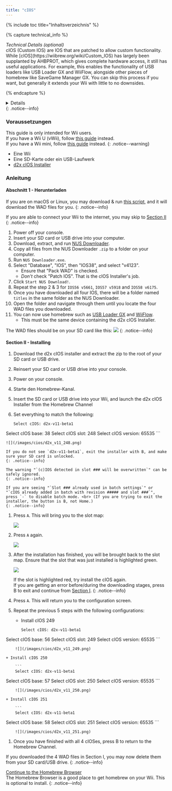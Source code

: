 ```yaml
---
title: "cIOS"
---
```


{% include toc title="Inhaltsverzeichnis" %}

{% capture technical_info %}
<summary><em>Technical Details (optional)</em></summary>
cIOS (Custom IOS) are IOS that are patched to allow custom functionality. While [cIOS](https://wiibrew.org/wiki/Custom_IOS) has largely been supplanted by AHBPROT, which gives complete hardware access, it still has useful applications. For example, this enables the functionality of USB loaders like USB Loader GX and WiiFlow, alongside other pieces of homebrew like SaveGame Manager GX. You can skip this process if you want, but generally it extends your Wii with little to no downsides.

{% endcapture %}
<details>{{ technical_info | markdownify }}</details>
{: .notice--info}

### Voraussetzungen

This guide is only intended for Wii users. <br/> If you have a Wii U (vWii), follow [this guide](cios-vwii) instead. <br/> If you have a Wii mini, follow [this guide](cios-mini) instead.
{: .notice--warning}

* Eine Wii
* Eine SD-Karte oder ein USB-Laufwerk
* [d2x cIOS Installer](/assets/files/d2x-cios-installer.zip)

### Anleitung

#### Abschnitt 1 - Herunterladen

If you are on macOS or Linux, you may download & run [this script](/assets/files/d2x_offline_ios.zip), and it will download the WAD files for you.
{: .notice--info}

If you are able to connect your Wii to the internet, you may skip to [Section II](cios#section-ii---installing)
{: .notice--info}

1. Power off your console.
1. Insert your SD card or USB drive into your computer.
1. Download, extract, and run [NUS Downloader](https://github.com/WiiDatabase/nusdownloader/releases/latest/download/NUSD-Mod-NUS-Fix.zip).
1. Copy all files from the NUS Downloader `.zip` to a folder on your computer.
1. Run `NUS Downloader.exe`.
1. Select "Database", "IOS", then "IOS38", and select "v4123".
    + Ensure that "Pack WAD" is checked.
    + *Don't* check "Patch IOS". That is the cIOS Installer's job.
1. Click `Start NUS Download!`.
1. Repeat the step 2 & 3 for `IOS56 v5661`, `IOS57 v5918` and `IOS58 v6175`.
1. Once you have downloaded all four IOS, there will be a folder named `titles` in the same folder as the NUS Downloader.
1. Open the folder and navigate through them until you locate the four WAD files you downloaded.
1. You can now use homebrew such as [USB Loader GX](usbloadergx) and [WiiFlow](wiiflow).
    + This must be the same device containing the d2x cIOS Installer.

The WAD files should be on your SD card like this: ![](/images/cios/d2x_offline_ios.png)
{: .notice--info}

#### Section II - Installing

1. Download the d2x cIOS installer and extract the zip to the root of your SD card or USB drive.
1. Reinsert your SD card or USB drive into your console.
1. Power on your console.
1. Starte den Homebrew-Kanal.
1. Insert the SD card or USB drive into your Wii, and launch the d2x cIOS Installer from the Homebrew Channel
1. Set everything to match the following:

    ```
    Select cIOS: d2x-v11-beta1
Select cIOS base: 38
Select cIOS slot: 248
Select cIOS version: 65535
    ```

    ![](/images/cios/d2x_v11_248.png)

    If you do not see `d2x-v11-beta1`, exit the installer with B, and make sure your SD card is unlocked.
    {: .notice--info}

    The warning "`(c)IOS detected in slot ### will be overwritten`" can be safely ignored.
    {: .notice--info}

    If you are seeing "`Slot ### already used in batch settings`" or "`cIOS already added in batch with revision ##### and slot ###`", press `-` to disable batch mode. <br> (If you are trying to exit the installer, the button is B, not Home.)
    {: .notice--info}

1. Press `A`. This will bring you to the slot map:

    ![](/images/cios/d2x_summary.png)

1. Press `A` again.

    ![](/images/cios/d2x_installation.png)

1. After the installation has finished, you will be brought back to the slot map. Ensure that the slot that was just installed is highlighted green.

    ![](/images/cios/d2x_log.png)

    If the slot is highlighted red, try install the cIOS again. <br> If you are getting an error before/during the downloading stages, press B to exit and continue from [Section I](#section-i---downloading).
    {: .notice--info}

1. Press `A`. This will return you to the configuration screen.
1. Repeat the previous 5 steps with the following configurations:

    + Install cIOS 249

        ```
        Select cIOS: d2x-v11-beta1
Select cIOS base: 56
Select cIOS slot: 249
Select cIOS version: 65535
        ```

        ![](/images/cios/d2x_v11_249.png)

    + Install cIOS 250

        ```
        Select cIOS: d2x-v11-beta1
Select cIOS base: 57
Select cIOS slot: 250
Select cIOS version: 65535
        ```

        ![](/images/cios/d2x_v11_250.png)

    + Install cIOS 251

        ```
        Select cIOS: d2x-v11-beta1
Select cIOS base: 58
Select cIOS slot: 251
Select cIOS version: 65535
        ```

        ![](/images/cios/d2x_v11_251.png)

1. Once you have finished with all 4 cIOSes, press B to return to the Homebrew Channel.

If you downloaded the 4 WAD files in Section I, you may now delete them from your SD card/USB drive.
{: .notice--info}

[Continue to the Homebrew Browser](hbb)<br> The Homebrew Browser is a good place to get homebrew on your Wii. This is optional to install.
{: .notice--info}
